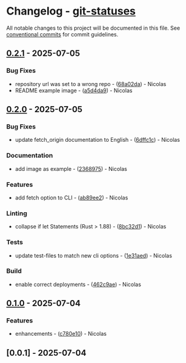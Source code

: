 # Changelog - [git-statuses](https://github.com/bircni/git-statuses)

All notable changes to this project will be documented in this file. See [conventional commits](https://www.conventionalcommits.org/) for commit guidelines.

## [0.2.1](https://github.com/bircni/git-statuses/compare/0.2.0..0.2.1) - 2025-07-05

### Bug Fixes

- repository url was set to a wrong repo - ([68a02da](https://github.com/bircni/git-statuses/commit/68a02da391d0edc42fcd81eaca3204c137b03cc3)) - Nicolas
- README example image - ([a5d4da9](https://github.com/bircni/git-statuses/commit/a5d4da9c41842d81a232abe94ce99c6d4bb8a745)) - Nicolas

## [0.2.0](https://github.com/bircni/git-statuses/compare/0.1.0..0.2.0) - 2025-07-05

### Bug Fixes

- update fetch_origin documentation to English - ([6dffc1c](https://github.com/bircni/git-statuses/commit/6dffc1c7e1829a7d68ea527ea89915f34ad421d9)) - Nicolas

### Documentation

- add image as example - ([2368975](https://github.com/bircni/git-statuses/commit/2368975b09f133c18299b09137e21147c709f2c2)) - Nicolas

### Features

- add fetch option to CLI - ([ab89ee2](https://github.com/bircni/git-statuses/commit/ab89ee2247483002cbf137cca5f3c94835fa6941)) - Nicolas

### Linting

- collapse if let Statements (Rust > 1.88) - ([8bc32d1](https://github.com/bircni/git-statuses/commit/8bc32d1bd47d2a9e48f1408a9137213bae925912)) - Nicolas

### Tests

- update test-files to match new cli options - ([1e31aed](https://github.com/bircni/git-statuses/commit/1e31aed7984ab8a2a9118138d6a1511e060e1e30)) - Nicolas

### Build

- enable correct deployments - ([462c9ae](https://github.com/bircni/git-statuses/commit/462c9ae71c957b72ec276a45a0f84cb653c7b047)) - Nicolas

## [0.1.0](https://github.com/bircni/git-statuses/compare/0.0.1..0.1.0) - 2025-07-04

### Features

- enhancements - ([c780e10](https://github.com/bircni/git-statuses/commit/c780e1031ef1c0f577f46a2f2470e1e91e0412ca)) - Nicolas

## [0.0.1] - 2025-07-04
<!-- generated by git-cliff -->
